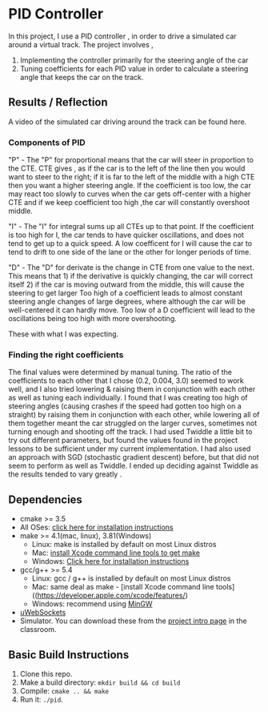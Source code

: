 # PID Controller 

In this  project, I use a  PID controller , in order to drive a simulated car around a virtual track. 
The project involves ,

1. Implementing the controller primarily for the steering angle of the car 
2. Tuning coefficients for each PID value in order to calculate a steering angle that keeps the car on the track.

## Results / Reflection

A video of the simulated car driving around the track can be found here.

### Components of PID

"P" - The "P" for proportional means that the car will steer in proportion to the CTE.  CTE gives , as if the car is to the 
left of the line then you would want to steer to the right; if it is far to the left of the middle with a high CTE then you want 
a higher steering angle. If the coefficient is too low, the car may react too slowly to curves when the car gets 
off-center with a higher CTE and if we keep coefficient too high ,the car will constantly overshoot middle.


"I" -  The "I" for integral sums up all CTEs up to that point. If the coefficient is too high for I, the car tends to have
quicker oscillations, and does not tend to get up to a quick speed. A low coefficent for I will cause the car to tend 
to drift to one side of the lane or the other for longer periods of time.


"D" - The "D" for derivate is the change in CTE from one value to the next. This means that 1) if the derivative is 
quickly changing, the car will correct itself 2) if the car is moving outward from the middle, this will cause the steering 
to get larger  Too high of a coefficient leads to almost constant steering angle changes of large degrees, where although
the car will be well-centered it can hardly move. Too low of a D coefficient will lead to the oscillations being too high 
with more overshooting.

These  with what I was expecting.

### Finding the right coefficients

The final values were determined by manual tuning. The ratio of the coefficients to each other that I chose (0.2, 0.004, 3.0) 
seemed to work well, and I also tried lowering & raising them in conjunction with each other as well as tuning each individually.
I found that I was creating too high of steering angles (causing crashes if the speed had gotten too high on a straight) by 
raising them in conjunction with each other, while lowering all of them together meant the car struggled on the larger
curves, sometimes not turning enough and shooting off the track.
I had used Twiddle a little bit to try out different parameters, but found the values found in the project lessons to be sufficient 
under my current implementation. I had also used an approach with SGD (stochastic gradient descent) before, but that 
did not seem to perform as well as Twiddle. I ended up deciding against Twiddle as the results tended to vary greatly .


## Dependencies

* cmake >= 3.5
 * All OSes: [click here for installation instructions](https://cmake.org/install/)
* make >= 4.1(mac, linux), 3.81(Windows)
  * Linux: make is installed by default on most Linux distros
  * Mac: [install Xcode command line tools to get make](https://developer.apple.com/xcode/features/)
  * Windows: [Click here for installation instructions](http://gnuwin32.sourceforge.net/packages/make.htm)
* gcc/g++ >= 5.4
  * Linux: gcc / g++ is installed by default on most Linux distros
  * Mac: same deal as make - [install Xcode command line tools]((https://developer.apple.com/xcode/features/)
  * Windows: recommend using [MinGW](http://www.mingw.org/)
* [uWebSockets](https://github.com/uWebSockets/uWebSockets)
* Simulator. You can download these from the [project intro page](https://github.com/udacity/self-driving-car-sim/releases) in the classroom.



## Basic Build Instructions

1. Clone this repo.
2. Make a build directory: `mkdir build && cd build`
3. Compile: `cmake .. && make`
4. Run it: `./pid`. 
